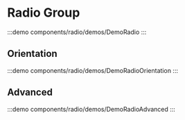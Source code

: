 <script setup>
import DemoRadio from '@/components/radio/demos/DemoRadio.vue'
import DemoRadioOrientation from '@/components/radio/demos/DemoRadioOrientation.vue'
import DemoRadioAdvanced from '@/components/radio/demos/DemoRadioAdvanced.vue'
</script>

# Radio Group

:::demo components/radio/demos/DemoRadio
<DemoRadio />
:::

## Orientation

:::demo components/radio/demos/DemoRadioOrientation
<DemoRadioOrientation />
:::

## Advanced

:::demo components/radio/demos/DemoRadioAdvanced
<DemoRadioAdvanced />
:::
